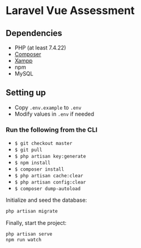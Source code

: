 # Laravel Vue Assessment

## Dependencies

- PHP (at least 7.4.22)
- [Composer](getcomposer.org)
- [Xampp](https://www.apachefriends.org/download.html)
- npm
- MySQL

## Setting up

- Copy `.env.example` to `.env`
- Modify values in `.env` if needed

### Run the following from the CLI
- `$ git checkout master`
- `$ git pull`
- `$ php artisan key:generate`
- `$ npm install`
- `$ composer install`
- `$ php artisan cache:clear`
- `$ php artisan config:clear`
- `$ composer dump-autoload`

Initialize and seed the database:

```php
php artisan migrate
```

Finally, start the project:

```php
php artisan serve
npm run watch
```
